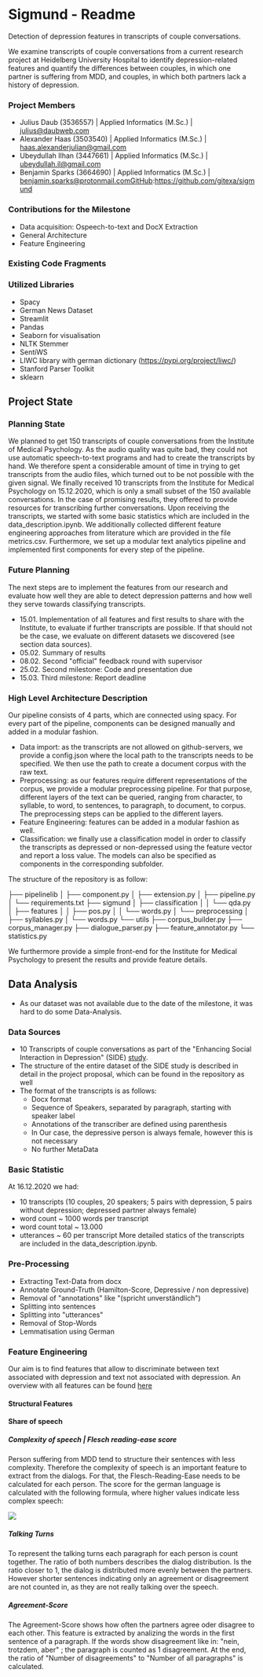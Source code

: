 # Sigmund - Readme
Detection of depression features in transcripts of couple conversations. 

We examine transcripts of couple conversations from a current research project at Heidelberg University Hospital to identify depression-related features and quantify the
differences between couples, in which one partner is suffering from MDD, and couples, in which both partners lack a history of depression. 

### Project Members
* Julius Daub (3536557) | Applied Informatics (M.Sc.) | julius@daubweb.com
* Alexander Haas (3503540) | Applied Informatics (M.Sc.) | haas.alexanderjulian@gmail.com
* Ubeydullah Ilhan (3447661) | Applied Informatics (M.Sc.) | ubeydullah.il@gmail.com
* Benjamin Sparks (3664690) | Applied Informatics (M.Sc.) | benjamin.sparks@protonmail.comGitHub:https://github.com/gitexa/sigmund

### Contributions for the Milestone
- Data acquisition: Ospeech-to-text and DocX Extraction
- General Architecture
- Feature Engineering

### Existing Code Fragments

### Utilized Libraries
* Spacy
* German News Dataset
* Streamlit
* Pandas
* Seaborn for visualisation
* NLTK Stemmer
* SentiWS
* LIWC library with german dictionary (https://pypi.org/project/liwc/)
* Stanford Parser Toolkit 
* sklearn


## Project State

### Planning State
We planned to get 150 transcripts of couple conversations from the Institute of Medical Psychology. As the audio quality was quite bad, they could not use automatic speech-to-text programs and had to create the transcripts by hand. We therefore spent a considerable amount of time in trying to get transcripts from the audio files, which turned out to be not possible with the given signal. We finally received 10 transcripts from the Institute for Medical Psychology on 15.12.2020, which is only a small subset of the 150 available conversations. In the case of promising results, they offered to provide resources for transcribing further conversations. Upon receiving the transcripts, we started with some basic statistics which are included in the data_description.ipynb. We additionally collected different feature engineering approaches from literature which are provided in the file metrics.csv. Furthermore, we set up a modular text analytics pipeline and implemented first components for every step of the pipeline.

### Future Planning
The next steps are to implement the features from our research and evaluate how well they are able to detect depression patterns and how well they serve towards classifying transcripts. 
- 15.01. Implementation of all features and first results to share with the Institute, to evaluate if further transcripts are possible. If that should not be the case, we evaluate on different datasets we discovered (see section data sources).
- 05.02. Summary of results
- 08.02. Second "official" feedback round with supervisor
- 25.02. Second milestone: Code and presentation due
- 15.03. Third milestone: Report deadline 

### High Level Architecture Description 
Our pipeline consists of 4 parts, which are connected using spacy. For every part of the pipeline, components can be designed manually and added in a modular fashion.
* Data import: as the transcripts are not allowed on github-servers, we provide a config.json where the local path to the transcripts needs to be specified. We then use the path to create a document corpus with the raw text. 
* Preprocessing: as our features require different representations of the corpus, we provide a modular preprocessing pipeline. For that purpose, different layers of the text can be queried, ranging from character, to syllable, to word, to sentences, to paragraph, to document, to corpus. The preprocessing steps can be applied to the different layers. 
* Feature Engineering: features can be added in a modular fashion as well. 
* Classification: we finally use a classification model in order to classify the transcripts as depressed or non-depressed using the feature vector and report a loss value. The models can also be specified as components in the corresponding subfolder.

The structure of the repository is as follow:

├── pipelinelib
│   ├── component.py
│   ├── extension.py
│   ├── pipeline.py
│   └── requirements.txt
├── sigmund
│   ├── classification
│   │   └── qda.py
│   ├── features
│   │   ├── pos.py
│   │   └── words.py
│   └── preprocessing
│       ├── syllables.py
│       └── words.py
└── utils
    ├── corpus_builder.py
    ├── corpus_manager.py
    ├── dialogue_parser.py
    ├── feature_annotator.py
    └── statistics.py

We furthermore provide a simple front-end for the Institute for Medical Psychology to present the results and provide feature details. 

## Data Analysis
* As our dataset was not available due to the date of the milestone, it was hard to do some Data-Analysis.

### Data Sources
* 10 Transcripts of couple conversations as part of the "Enhancing Social Interaction in Depression" (SIDE) [study](https://www.ncbi.nlm.nih.gov/pmc/articles/PMC6173246/).
* The structure of the entire dataset of the SIDE study is described in detail in the project proposal, which can be found in the repository as well
* The format of the transcripts is as follows:
    * Docx format
    * Sequence of Speakers, separated by paragraph, starting with speaker label
    * Annotations of the transcriber are defined using parenthesis 
    * In Our case, the depressive person is always female, however this is not necessary
    * No further MetaData   

### Basic Statistic
At 16.12.2020 we had:
* 10 transcripts (10 couples, 20 speakers; 5 pairs with depression, 5 pairs without depression; depressed partner always female)
* word count ~ 1000 words per transcript
* word count total ~ 13.000
* utterances ~ 60 per transcript
More detailed statics of the transcripts are included in the data_description.ipynb.

### Pre-Processing
* Extracting Text-Data from docx
* Annotate Ground-Truth (Hamilton-Score, Depressive / non depressive)
* Removal of "annotations" like "(spricht unverständlich")
* Splitting into sentences
* Splitting into "utterances"
* Removal of Stop-Words
* Lemmatisation using German

### Feature Engineering
Our aim is to find features that allow to discriminate between text associated with depression and text not associated with depression. An overview with all features can be found [here](https://docs.google.com/spreadsheets/d/1z2vkU259P_5mGQCHb67HgyoEulPsd03LQv2z-SoTG4g/edit?usp=sharing)

#### Structural Features

#### Share of speech 

##### Complexity of speech | Flesch reading-ease score
Person suffering from MDD tend to structure their sentences with less complexity. Therefore the complexity of speech is an important feature to extract from the dialogs. For that, the Flesch-Reading-Ease needs to be calculated for each person. The score for the german language is calculated with the following formula,
where higher values indicate less complex speech:

<img src="https://render.githubusercontent.com/render/math?math=\text{FRE}_\text{german} = 180 - \frac{\text{total words}}{\text{total sentences}} - (58.5 \times \frac{\text{total syllables}}{\text{total words}})">

##### Talking Turns
To represent the talking turns each paragraph for each person is count together. 
The ratio of both numbers describes the dialog distribution. Is the ratio closer to 1, the dialog is
distributed more evenly between the partners.
However shorter sentences indicating only an agreement or disagreement are not counted in, as they are 
not really talking over the speech.

##### Agreement-Score
The Agreement-Score shows how often the partners agree oder disagree to each other. 
This feature is extracted by analizing the words in the first sentence of a paragraph. 
If the words show disagreement like in: "nein, trotzdem, aber" ; the paragraph is counted as 1 disagreement. 
At the end, the ratio of "Number of disagreements" to "Number of all paragraphs" is calculated.


